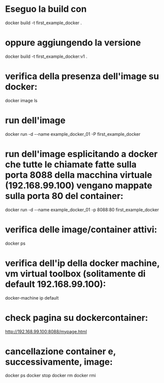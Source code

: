 # Eseguo la build con
docker build -t first_example_docker .

# oppure aggiungendo la versione
docker build -t first_example_docker:v1 .

# verifica della presenza dell'image su docker:
docker image ls

# run dell'image
docker run -d --name example_docker_01 -P first_example_docker

# run dell'image esplicitando a docker che tutte le chiamate fatte sulla porta 8088 della macchina virtuale (192.168.99.100) vengano mappate sulla porta 80 del container:
docker run -d --name example_docker_01 -p 8088:80 first_example_docker

# verifica delle image/container attivi:
docker ps

# verifica dell'ip della docker machine, vm virtual toolbox (solitamente di default 192.168.99.100):
docker-machine ip default

# check pagina su dockercontainer:
http://192.168.99.100:8088/mypage.html 

# cancellazione container e, successivamente, image:
docker ps
docker stop <containerid>
docker rm <containerid>
docker rmi <imageid>